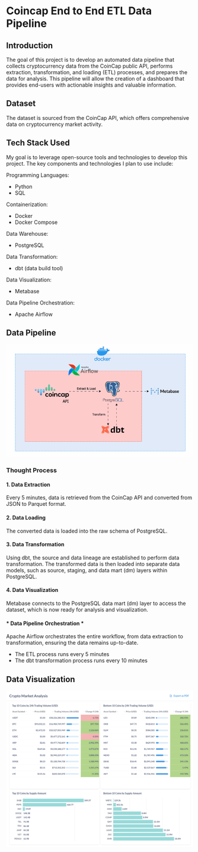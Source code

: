# Coincap End to End ETL Data Pipeline

## Introduction
The goal of this project is to develop an automated data pipeline that collects cryptocurrency data from the CoinCap public API, performs extraction, transformation, and loading (ETL) processes, and prepares the data for analysis. This pipeline will allow the creation of a dashboard that provides end-users with actionable insights and valuable information.

## Dataset
The dataset is sourced from the CoinCap API, which offers comprehensive data on cryptocurrency market activity.

## Tech Stack Used 
My goal is to leverage open-source tools and technologies to develop this project. The key components and technologies I plan to use include:

Programming Languages:
+ Python
+ SQL

Containerization:
+ Docker
+ Docker Compose

Data Warehouse:
+ PostgreSQL

Data Transformation:
+ dbt (data build tool)

Data Visualization:
+ Metabase

Data Pipeline Orchestration:
+ Apache Airflow

## Data Pipeline
![data-pipeline](/media/coincap_data_pipeline.gif)

### Thought Process

#### 1. Data Extraction
Every 5 minutes, data is retrieved from the CoinCap API and converted from JSON to Parquet format.

#### 2. Data Loading 
The converted data is loaded into the raw schema of PostgreSQL.

#### 3. Data Transformation
Using dbt, the source and data lineage are established to perform data transformation. The transformed data is then loaded into separate data models, such as source, staging, and data mart (dm) layers within PostgreSQL.

#### 4. Data Visualization
Metabase connects to the PostgreSQL data mart (dm) layer to access the dataset, which is now ready for analysis and visualization.

#### * Data Pipeline Orchestration *
Apache Airflow orchestrates the entire workflow, from data extraction to transformation, ensuring the data remains up-to-date.
+ The ETL process runs every 5 minutes
+ The dbt transformation process runs every 10 minutes

## Data Visualization
![crypto-analysis-dashboard](/media/metabase-crypto-analysis-dashboard.png)

